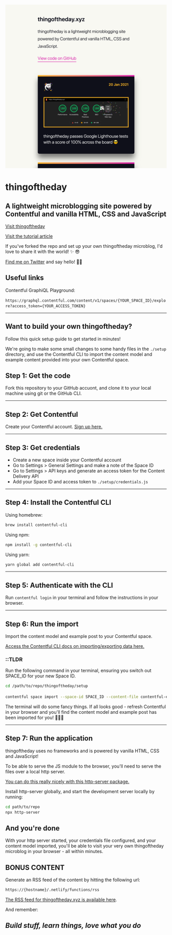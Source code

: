 ![Screenshot of thingoftheday.xyz](./screenshot.png)

# thingoftheday

## A lightweight microblogging site powered by Contentful and vanilla HTML, CSS and JavaScript

[Visit thingoftheday](https://thingoftheday.xyz/)

[Visit the tutorial article](https://www.contentful.com/blog/2021/02/05/how-to-build-a-lightweight-blog/)

If you've forked the repo and set up your own thingoftheday microblog, I'd love to share it with the world! ✨ 😎

[Find me on Twitter](https://twitter.com/whitep4nth3r) and say hello! 👋🏼

## Useful links

Contentful GraphiQL Playground:

`https://graphql.contentful.com/content/v1/spaces/{YOUR_SPACE_ID}/explore?access_token={YOUR_ACCESS_TOKEN}`

---

## Want to build your own thingoftheday?

Follow this quick setup guide to get started in minutes!

We're going to make some small changes to some handy files in the `./setup` directory, and use the Contentful CLI to import the content model and example content provided into your own Contentful space.

## Step 1: Get the code

Fork this repository to your GitHub accuont, and clone it to your local machine using git or the GitHub CLI.

---

## Step 2: Get Contentful

Create your Contentful account.
[Sign up here.](https://www.contentful.com/sign-up/)

---

## Step 3: Get credentials

- Create a new space inside your Contentful account
- Go to Settings > General Settings and make a note of the Space ID
- Go to Settings > API keys and generate an access token for the Content Delivery API
- Add your Space ID and access token to `./setup/credentials.js`

---

## Step 4: Install the Contentful CLI

Using homebrew:

```bash
brew install contentful-cli
```

Using npm:

```bash
npm install -g contentful-cli
```

Using yarn:

```bash
yarn global add contentful-cli

```

---

## Step 5: Authenticate with the CLI

Run `contentful login` in your terminal and follow the instructions in your browser.

---

## Step 6: Run the import

Import the content model and example post to your Contentful space.

[Access the Contentful CLI docs on importing/exporting data here.](https://www.contentful.com/developers/docs/tutorials/cli/import-and-export/)

### ::TLDR

Run the following command in your terminal, ensuring you switch out SPACE_ID for your new Space ID.

```bash
cd /path/to/repo/thingoftheday/setup

contentful space import --space-id SPACE_ID --content-file contentful-export.json
```

The terminal will do some fancy things. If all looks good - refresh Contentful in your browser and you'll find the content model and example post has been imported for you! 🎉🎉🎉

---

## Step 7: Run the application

thingoftheday uses no frameworks and is powered by vanilla HTML, CSS and JavaScript!

To be able to serve the JS module to the browser, you'll need to serve the files over a local http server.

[You can do this really nicely with this http-server package.](https://www.npmjs.com/package/http-server)

Install http-server globally, and start the development server locally by running:

```bash
cd path/to/repo
npx http-server
```

## And you're done

With your http server started, your credentials file configured, and your content model imported, you'll be able to visit your very own thingoftheday microblog in your browser - all within minutes.

## BONUS CONTENT

Generate an RSS feed of the content by hitting the following url:

```bash
https://{hostname}/.netlify/functions/rss
```

[The RSS feed for thingoftheday.xyz is available here](https://thingoftheday.xyz/.netlify/functions/rss).

And remember:

## _Build stuff, learn things, love what you do_
